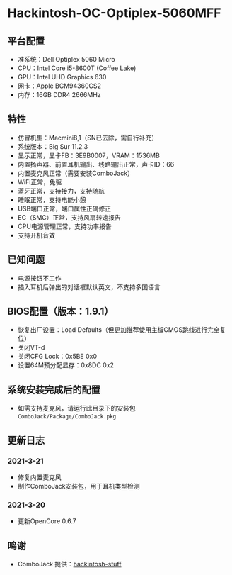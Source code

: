 # Hackintosh-OC-Optiplex-5060MFF

## 平台配置
* 准系统：Dell Optiplex 5060 Micro
* CPU：Intel Core i5-8600T (Coffee Lake)
* GPU：Intel UHD Graphics 630
* 网卡：Apple BCM94360CS2
* 内存：16GB DDR4 2666MHz

## 特性
* 仿冒机型：Macmini8,1（SN已去除，需自行补充）
* 系统版本：Big Sur 11.2.3
* 显示正常，显卡FB：3E9B0007，VRAM：1536MB
* 内置扬声器、前置耳机输出、线路输出正常，声卡ID：66
* 内置麦克风正常（需要安装ComboJack）
* WiFi正常，免驱
* 蓝牙正常，支持接力，支持随航
* 睡眠正常，支持电能小憩
* USB端口正常，端口属性正确修正
* EC（SMC）正常，支持风扇转速报告
* CPU电源管理正常，支持功率报告
* 支持开机音效

## 已知问题
* 电源按钮不工作
* 插入耳机后弹出的对话框默认英文，不支持多国语言

## BIOS配置（版本：1.9.1）
* 恢复出厂设置：Load Defaults（但更加推荐使用主板CMOS跳线进行完全复位）
* 关闭VT-d
* 关闭CFG Lock：0x5BE 0x0
* 设置64M预分配显存：0x8DC 0x2

## 系统安装完成后的配置
* 如需支持麦克风，请运行此目录下的安装包 `ComboJack/Package/ComboJack.pkg`

## 更新日志
### 2021-3-21
* 修复内置麦克风
* 制作ComboJack安装包，用于耳机类型检测
### 2021-3-20
* 更新OpenCore 0.6.7

## 鸣谢
* ComboJack 提供：[hackintosh-stuff](https://github.com/hackintosh-stuff/ComboJack)
